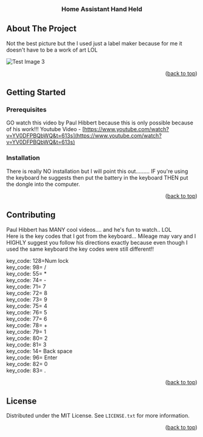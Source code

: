 <!-- Improved compatibility of back to top link: See: https://github.com/othneildrew/Best-README-Template/pull/73 -->
<a id="readme-top"></a>
<!--
*** Thanks for checking out the Best-README-Template. If you have a suggestion
*** that would make this better, please fork the repo and create a pull request
*** or simply open an issue with the tag "enhancement".
*** Don't forget to give the project a star!
*** Thanks again! Now go create something AMAZING! :D
-->



 
<!-- PROJECT LOGO -->
 

<h3 align="center">Home Assistant Hand Held</h3> 

<!-- TABLE OF CONTENTS -->
 


<!-- ABOUT THE PROJECT -->
## About The Project

Not the best picture but the I used just a label maker because for me it doesn't have to be a work of art LOL   

![Test Image 3](/images/3DTest.png)
 

<p align="right">(<a href="#readme-top">back to top</a>)</p> 
 

<!-- GETTING STARTED -->
## Getting Started

### Prerequisites

GO watch this video by Paul Hibbert because this is only possible because of his work!!!
Youtube Video - [https://www.youtube.com/watch?v=YV0DFPBQbWQ&t=613s](https://www.youtube.com/watch?v=YV0DFPBQbWQ&t=613s)
 

### Installation

There is really NO installation but I will point this out......... IF you're using the keyboard he suggests then put the 
battery in the keyboard THEN put the dongle into the computer.

<p align="right">(<a href="#readme-top">back to top</a>)</p> 


<!-- CONTRIBUTING -->
## Contributing

Paul Hibbert has MANY cool videos.... and he's fun to watch.. LOL   
Here is the key codes that I got from the keyboard... Mileage may vary and I HIGHLY suggest you
follow his directions exactly because even though I used the same keyboard the key codes were
still different!!

 
key_code: 128=Num lock <br>
key_code: 98= /  <br>
key_code: 55= *  <br>
key_code: 74= -  <br>
key_code: 71= 7  <br>
key_code: 72= 8  <br>
key_code: 73= 9  <br>
key_code: 75= 4  <br>
key_code: 76= 5  <br>
key_code: 77= 6  <br>
key_code: 78= +  <br>
key_code: 79= 1  <br>
key_code: 80= 2  <br>
key_code: 81= 3  <br>
key_code: 14= Back space  <br>
key_code: 96= Enter  <br>
key_code: 82= 0  <br>
key_code: 83= .  <br>


<p align="right">(<a href="#readme-top">back to top</a>)</p>



<!-- LICENSE -->
## License

Distributed under the MIT License. See `LICENSE.txt` for more information.

<p align="right">(<a href="#readme-top">back to top</a>)</p>


 
